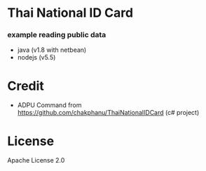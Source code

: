 # Thai National ID Card

### example reading public data
* java (v1.8 with netbean)
* nodejs (v5.5)

# Credit

* ADPU Command from https://github.com/chakphanu/ThaiNationalIDCard (c# project)

# License

Apache License 2.0